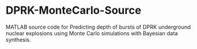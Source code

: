# DPRK-MonteCarlo-Source
MATLAB source code for Predicting depth of bursts of DPRK underground nuclear explosions using Monte Carlo simulations with Bayesian data synthesis.
